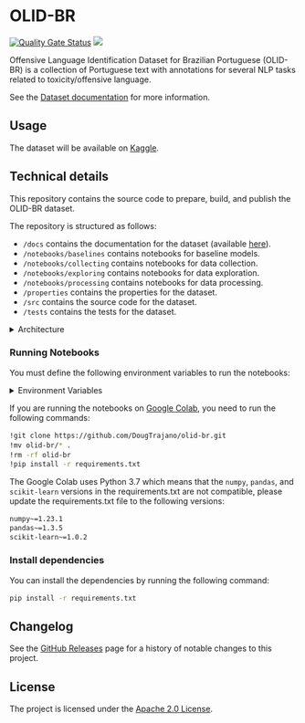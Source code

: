 # OLID-BR

[![Quality Gate Status](https://sonarcloud.io/api/project_badges/measure?project=DougTrajano_olid-br&metric=alert_status)](https://sonarcloud.io/dashboard?id=DougTrajano_olid-br)
[![](https://img.shields.io/github/license/DougTrajano/olid-br.svg)](LICENSE)

Offensive Language Identification Dataset for Brazilian Portuguese (OLID-BR) is a collection of Portuguese text with annotations for several NLP tasks related to toxicity/offensive language.

See the [Dataset documentation](https://dougtrajano.github.io/olid-br/) for more information.

## Usage

The dataset will be available on [Kaggle](https://www.kaggle.com/dougtrajano/olidbr).

## Technical details

This repository contains the source code to prepare, build, and publish the OLID-BR dataset.

The repository is structured as follows:

- `/docs` contains the documentation for the dataset (available [here](https://dougtrajano.github.io/olid-br/)).
- `/notebooks/baselines` contains notebooks for baseline models.
- `/notebooks/collecting` contains notebooks for data collection.
- `/notebooks/exploring` contains notebooks for data exploration.
- `/notebooks/processing` contains notebooks for data processing.
- `/properties` contains the properties for the dataset.
- `/src` contains the source code for the dataset.
- `/tests` contains the tests for the dataset.

<details><summary>Architecture</summary>
<p>

![](docs/images/data-pipeline.png)

</p>
</details>

### Running Notebooks

You must define the following environment variables to run the notebooks:

<details><summary>Environment Variables</summary>
<p>

| Variable | Description | Default | Required |
| --- | --- | --- | --- |
| `AWS_ROLE_ARN` | AWS Role ARN | `None` | Optional |
| `AWS_WEB_IDENTITY_TOKEN_FILE` | AWS Web Identity Token File | `None` | Optional |
| `AWS_ACCESS_KEY_ID` | AWS Access Key ID | `None` | Optional |
| `AWS_SECRET_ACCESS_KEY` | AWS Secret Access Key | `None` | Optional |
| `AWS_S3_BUCKET` | AWS S3 Bucket | `None` | Required |
| `AWS_S3_BUCKET_PREFIX` | AWS S3 Bucket Prefix | `None` | Required |
| `LOG_LEVEL` | Log level | `INFO` | Optional |
| `PERSPECTIVE_API_KEY` | Perspective API Key | `None` | Required |
| `PERSPECTIVE_THRESHOLD` | Perspective Threshold | `0.5` | Optional |
| `FILTER_TOXIC_COMMENTS` | Filter Toxic Comments | `True` | Optional |
| `TWITTER_CONSUMER_KEY` | Twitter Consumer Key | `None` | Required |
| `TWITTER_CONSUMER_SECRET` | Twitter Consumer Secret | `None` | Required |
| `TWITTER_ACCESS_TOKEN` | Twitter Access Token | `None` | Required |
| `TWITTER_ACCESS_TOKEN_SECRET` | Twitter Access Token Secret | `None` | Required |
| `TWITTER_MAX_TWEETS` | Twitter Max Tweets or replies | `None` | Required |
| `YOUTUBE_API_KEY` | YouTube API Key | `None` | Required | `YOUTUBE_MAX_COMMENTS` | YouTube Max Comments | 50 | Optional |
| `YOUTUBE_MAX_COMMENTS_PER_VIDEO` | YouTube Max Comments per video | `None` | Optional |

For training notebooks, you must also define the following environment variables:

| Variable | Description | Default | Required |
| --- | --- | --- | --- |
| `MLFLOW_TRACKING_URI` | MLflow Tracking URI | `None` | Required |
| `MLFLOW_TRACKING_USERNAME` | MLflow Tracking Username | `None` | Optional |
| `MLFLOW_TRACKING_PASSWORD` | MLflow Tracking Password | `None` | Optional |

The Jupyter Notebooks uses a `.env` file to read the environment variables.

</p>
</details>

If you are running the notebooks on [Google Colab](https://colab.research.google.com/), you need to run the following commands:

```bash
!git clone https://github.com/DougTrajano/olid-br.git
!mv olid-br/* .
!rm -rf olid-br
!pip install -r requirements.txt
```

The Google Colab uses Python 3.7 which means that the `numpy`, `pandas`, and `scikit-learn` versions in the requirements.txt are not compatible, please update the requirements.txt file to the following versions:

```
numpy~=1.23.1
pandas~=1.3.5
scikit-learn~=1.0.2
```

### Install dependencies

You can install the dependencies by running the following command:

```bash
pip install -r requirements.txt
```

## Changelog

See the [GitHub Releases](https://github.com/DougTrajano/toxicity-crawler/releases) page for a history of notable changes to this project.

## License

The project is licensed under the [Apache 2.0 License](LICENSE).
